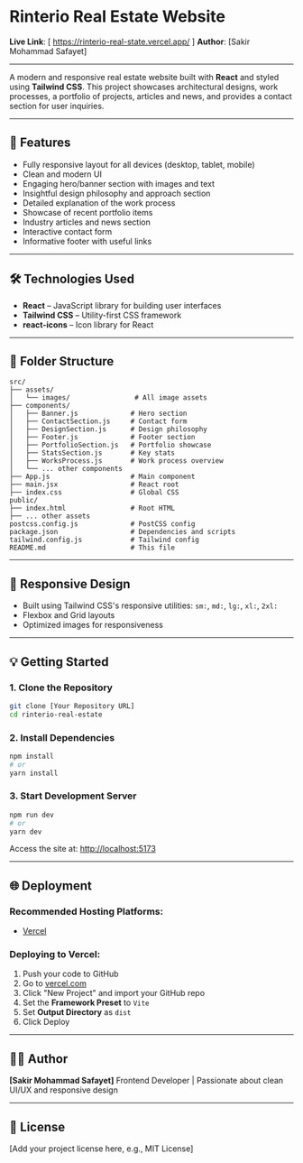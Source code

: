 # Rinterio Real Estate Website

**Live Link**: \[ https://rinterio-real-state.vercel.app/ ]
**Author**: \[Sakir Mohammad Safayet]

---

A modern and responsive real estate website built with **React** and styled using **Tailwind CSS**. This project showcases architectural designs, work processes, a portfolio of projects, articles and news, and provides a contact section for user inquiries.

---

## 🚀 Features

* Fully responsive layout for all devices (desktop, tablet, mobile)
* Clean and modern UI
* Engaging hero/banner section with images and text
* Insightful design philosophy and approach section
* Detailed explanation of the work process
* Showcase of recent portfolio items
* Industry articles and news section
* Interactive contact form
* Informative footer with useful links

---

## 🛠️ Technologies Used

* **React** – JavaScript library for building user interfaces
* **Tailwind CSS** – Utility-first CSS framework
* **react-icons** – Icon library for React

---

## 📁 Folder Structure

```
src/
├── assets/
│   └── images/                # All image assets
├── components/
│   ├── Banner.js             # Hero section
│   ├── ContactSection.js     # Contact form
│   ├── DesignSection.js      # Design philosophy
│   ├── Footer.js             # Footer section
│   ├── PortfolioSection.js   # Portfolio showcase
│   ├── StatsSection.js       # Key stats
│   ├── WorksProcess.js       # Work process overview
│   └── ... other components
├── App.js                    # Main component
├── main.jsx                  # React root
├── index.css                 # Global CSS
public/
├── index.html                # Root HTML
├── ... other assets
postcss.config.js             # PostCSS config
package.json                  # Dependencies and scripts
tailwind.config.js            # Tailwind config
README.md                     # This file
```

---

## 📱 Responsive Design

* Built using Tailwind CSS's responsive utilities: `sm:`, `md:`, `lg:`, `xl:`, `2xl:`
* Flexbox and Grid layouts
* Optimized images for responsiveness

---

## 💡 Getting Started

### 1. Clone the Repository

```bash
git clone [Your Repository URL]
cd rinterio-real-estate
```

### 2. Install Dependencies

```bash
npm install
# or
yarn install
```

### 3. Start Development Server

```bash
npm run dev
# or
yarn dev
```

Access the site at: [http://localhost:5173](http://localhost:5173)

---

## 🌐 Deployment

### Recommended Hosting Platforms:

* [Vercel](https://vercel.com/)

### Deploying to Vercel:

1. Push your code to GitHub
2. Go to [vercel.com](https://vercel.com/)
3. Click "New Project" and import your GitHub repo
4. Set the **Framework Preset** to `Vite`
5. Set **Output Directory** as `dist`
6. Click Deploy

---

## 🧑‍💻 Author

**\[Sakir Mohammad Safayet]**
Frontend Developer | Passionate about clean UI/UX and responsive design

---

## 📜 License

\[Add your project license here, e.g., MIT License]

